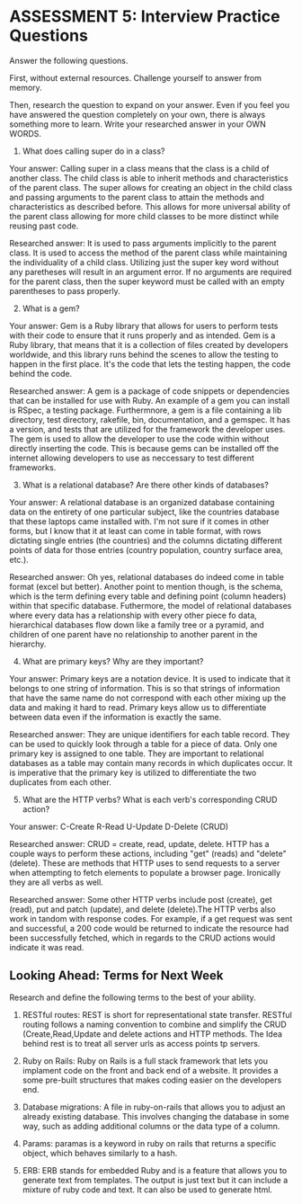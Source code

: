 # ASSESSMENT 5: Interview Practice Questions

Answer the following questions.

First, without external resources. Challenge yourself to answer from memory.

Then, research the question to expand on your answer. Even if you feel you have answered the question completely on your own, there is always something more to learn. Write your researched answer in your OWN WORDS.

1. What does calling super do in a class?

Your answer: Calling super in a class means that the class is a child of another class. The child class is able to inherit methods and characteristics of the parent class. The super allows for creating an object in the child class and passing arguments to the parent class to attain the methods and characteristics as described before. This allows for more universal ability of the parent class allowing for more child classes to be more distinct while reusing past code.

Researched answer: It is used to pass arguments implicitly to the parent class. It is used to access the method of the parent class while maintaining the individuality of a child class. Utilizing just the super key word without any paretheses will result in an argument error. If no arguments are required for the parent class, then the super keyword must be called with an empty parentheses to pass properly.

2. What is a gem?

Your answer: Gem is a Ruby library that allows for users to perform tests with their code to ensure that it runs properly and as intended. Gem is a Ruby library, that means that it is a collection of files created by developers worldwide, and this library runs behind the scenes to allow the testing to happen in the first place. It's the code that lets the testing happen, the code behind the code. 

Researched answer: A gem is a package of code snippets or dependencies that can be installed for use with Ruby. An example of a gem you can install is RSpec, a testing package. Furthermnore, a gem is a file containing a lib directory, test directory, rakefile, bin, documentation, and a gemspec. It has a version, and tests that are utilized for the framework the developer uses. The gem is used to allow the developer to use the code within without directly inserting the code. This is because gems can be installed off the internet allowing developers to use as neccessary to test different frameworks.


3. What is a relational database? Are there other kinds of databases?

Your answer: A relational database is an organized database containing data on the entirety of one particular subject, like the countries database that these laptops came installed with. I'm not sure if it comes in other forms, but I know that it at least can come in table format, with rows dictating single entries (the countries) and the columns dictating different points of data for those entries (country population, country surface area, etc.).


Researched answer: Oh yes, relational databases do indeed come in table format (excel but better). Another point to mention though, is the schema, which is the term defining every table and defining point (column headers) within that specific database. Futhermore, the model of relational databases where every data has a relationship with every other piece fo data, hierarchical databases flow down like a family tree or a pyramid, and children of one parent have no relationship to another parent in the hierarchy.



4. What are primary keys? Why are they important? 

Your answer: Primary keys are a notation device. It is used to indicate that it belongs to one string of information. This is so that strings of information that have the same name do not correspond with each other mixing up the data and making it hard to read. Primary keys allow us to differentiate between data even if the information is exactly the same.

Researched answer: They are unique identifiers for each table record. They can be used to quickly look through a table for a piece of data. Only one primary key is assigned to one table. They are important to relational databases as a table may contain many records in which duplicates occur. It is imperative that the primary key is utilized to differentiate the two duplicates from each other.

5. What are the HTTP verbs? What is each verb's corresponding CRUD action?

Your answer: C-Create R-Read U-Update D-Delete (CRUD)


Researched answer: CRUD = create, read, update, delete. HTTP has a couple ways to perform these actions, including "get" (reads) and "delete" (delete). These are methods that HTTP uses to send requests to a server when attempting to fetch elements to populate a browser page. Ironically they are all verbs as well. 

Researched answer: Some other HTTP verbs include post (create), get (read), put and patch (update), and delete (delete).The HTTP verbs also work in tandom with response codes. For example, if a get request was sent and successful, a 200 code would be returned to indicate the resource had been successfully fetched, which in regards to the CRUD actions would indicate it was read.

## Looking Ahead: Terms for Next Week

Research and define the following terms to the best of your ability.

1. RESTful routes: REST is short for representational state transfer. RESTful routing follows a naming convention to combine and simplify the CRUD (Create,Read,Update and delete actions and HTTP methods. The Idea behind rest is to treat all server urls as access points tp servers.

2. Ruby on Rails: Ruby on Rails is a full stack framework that lets you implament code on the front and back end of a website. It provides a some pre-built structures that makes coding easier on the developers end.

3. Database migrations: A file in ruby-on-rails that allows you to adjust an already existing database. This involves changing the database in some way, such as adding additional columns or the data type of a column.

4. Params: paramas is a keyword in ruby on rails that returns a specific object, which behaves similarly to a hash.

5. ERB: ERB stands for embedded Ruby and is a feature that allows you to generate text from templates. The output is just text but it can include a mixture of ruby code and text. It can also be used to generate html.